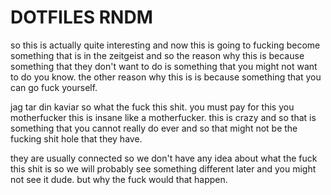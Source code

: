 # DOTFILES RNDM

so this is actually quite interesting and now this is going to fucking become something that is in the zeitgeist
and so the reason why this is because something that they don't want to do is something that you might not want to do you know.
the other reason why this is is because something that you can go fuck yourself.

jag tar din kaviar so what the fuck this shit. you must pay for this you motherfucker this is insane like a motherfucker.
this is crazy and so that is something that you cannot really do ever and so that might not be the fucking shit hole
that they have.

they are usually connected so we don't have any idea about what the fuck this shit is so we will probably see something
different later and you might not see it dude. but why the fuck would that happen.
